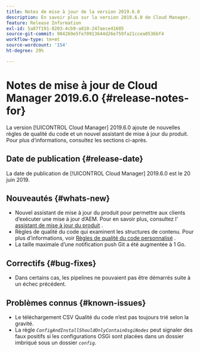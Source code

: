 ```yaml
---
title: Notes de mise à jour de la version 2019.6.0
description: En savoir plus sur la version 2019.6.0 de Cloud Manager.
feature: Release Information
exl-id: 5a87f191-8203-4cb9-a810-247aece41605
source-git-commit: 984269e5fe70913644d26e759fa21ccea0536bf4
workflow-type: tm+mt
source-wordcount: '154'
ht-degree: 29%

---
```


# Notes de mise à jour de Cloud Manager 2019.6.0 {#release-notes-for}

La version [!UICONTROL Cloud Manager] 2019.6.0 ajoute de nouvelles règles de qualité du code et un nouvel assistant de mise à jour du produit. Pour plus d’informations, consultez les sections ci-après.

## Date de publication {#release-date}

La date de publication de [!UICONTROL Cloud Manager] 2019.6.0 est le 20 juin 2019.

## Nouveautés {#whats-new}

* Nouvel assistant de mise à jour du produit pour permettre aux clients d’exécuter une mise à jour d’AEM. Pour en savoir plus, consultez l’ [assistant de mise à jour du produit](/help/product-update-wizard/overview.md) .
* Règles de qualité du code qui examinent les structures de contenu. Pour plus d’informations, voir [Règles de qualité du code personnalisé](/help/using/custom-code-quality-rules.md) .
* La taille maximale d’une notification push Git a été augmentée à 1 Go.

## Correctifs {#bug-fixes}

* Dans certains cas, les pipelines ne pouvaient pas être démarrés suite à un échec précédent.

## Problèmes connus {#known-issues}

* Le téléchargement CSV Qualité du code n’est pas toujours trié selon la gravité.
* La règle *`ConfigAndInstallShouldOnlyContainOsgiNodes`* peut signaler des faux positifs si les configurations OSGi sont placées dans un dossier imbriqué sous un dossier *`config`*.
